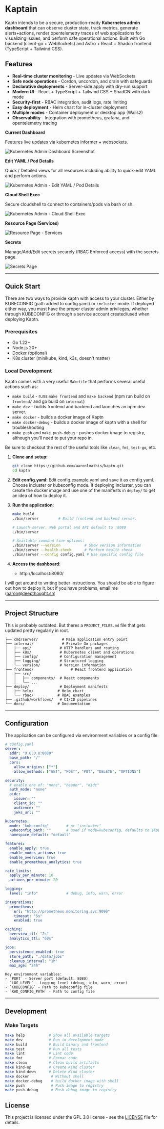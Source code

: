 # Kaptain

Kaptn intends to be a secure, production-ready **Kubernetes admin dashboard** that can observe cluster state, track metrics, generate alerts+actions, render opentelemetry traces of web applications for visualizing issues, and perform safe operational actions. Built with Go backend (client-go + WebSockets) and Astro + React + Shadcn frontend (TypeScript + Tailwind CSS).

## Features

- **Real-time cluster monitoring** - Live updates via WebSockets
- **Safe node operations** - Cordon, uncordon, and drain with safeguards
- **Declarative deployments** - Server-side apply with dry-run support
- **Modern UI** - React + TypeScript + Tailwind CSS + ShadCN with dark mode
- **Security-first** - RBAC integration, audit logs, rate limiting
- **Easy deployment** - Helm chart for in-cluster deployment
- **Multiple modes** - Container deployment or desktop app (Wails2)
- **Observability** - Integration with prometheus, grafana, and opentelemetry tracing

**Current Dashboard**

Features live updates via kubernetes informer + websockets.

![Kubernetes Admin Dashboard Screenshot](images/kaptn_demo_1024.gif)

**Edit YAML / Pod Details**

Quick / Detailed views for all resources including ability to quick-edit YAML and perform actions.

![Kubernetes Admin - Edit YAML / Pod Details](images/kaptn_edit_yaml.png)

**Cloud Shell Exec**


Secure cloudshell to connect to containers/pods via bash or sh.

![Kubernetes Admin - Cloud Shell Exec](images/Kaptain_Shell_Exec.png)

**Resource Page (Services)**


![Resource Page - Services](images/kaptn-dash-services.png)

**Secrets**

Manage/Add/Edit secrets securely (RBAC Enforced access) with the secrets page.

![Secrets Page](images/Kaptn_Secrets_Page.gif)

---

## Quick Start

There are two ways to provide kaptn with access to your cluster. Either by KUBECONFIG (path added to config.yaml) or `incluster` mode. If deployed either way, you must have the proper cluster admin privileges, whether through KUBECONFIG or through a service account created/used when deploying Kaptn.

### Prerequisites

- Go 1.22+
- Node.js 20+
- Docker (optional)
- K8s cluster (minikube, kind, k3s, doesn't matter)

### Local Development
Kaptn comes with a very useful `Makefile` that performs several useful actions such as:
- `make build` - runs `make frontend` and `make backend` (npm run build on `frontend/` and go build on `internal`)
- `make dev` - builds frontend and backend and launches an npm dev server.
- `make docker` - builds a docker image of Kaptn
- `make docker-debug` - builds a docker image of kaptn with a shell for troubleshooting
- `make push` and `make push-debug` - pushes docker image to registry, although you'll need to put your repo in.

Be sure to checkout the rest of the useful tools like `clean`, `fmt`, `test-go`, etc.

1. **Clone and setup**:
   ```bash
   git clone https://github.com/aaronlmathis/kaptn.git
   cd kaptn
   ```

2. **Edit config.yaml**:
  Edit config.example.yaml and save it as config.yaml. Choose incluster or kubeconfig mode. If deploying incluster, you can create the docker image and use one of the manifests in `deploy/` to get an idea of how to deploy it.

3. **Run the application**:
   ```bash
   make build
   ./bin/server         # Build frontend and backend server.
   
   # Launch server. Web portal and API default to :8080
   ./bin/server
   
   # Available command line options:
   ./bin/server --version           # Show version information
   ./bin/server --health-check      # Perform health check
   ./bin/server --config config.yaml # Use specific config file
   ```

4. **Access the dashboard**:
   - http://localhost:8080/


I will get around to writing better instructions. You should be able to figure out how to deploy it, but if you have problems, email me (aaron@deepthought.sh)

---

## Project Structure
This is probably outdated. But theres a `PROJECT_FILES.md` file that gets updated pretty regularly in root.

```
├── cmd/server/           # Main application entry point
├── internal/             # Private Go packages
│   ├── api/             # HTTP handlers and routing
│   ├── k8s/             # Kubernetes client and operations
│   ├── config/          # Configuration management
│   ├── logging/         # Structured logging
│   └── version/         # Version information
├── frontend/                 # React frontend application
│   ├── src/
│   │   ├── components/  # React components
│   │   └── ...
├── deploy/              # Deployment manifests
│   ├── helm/           # Helm chart
│   └── rbac/           # RBAC examples
├── .github/workflows/   # CI/CD pipelines
└── docs/               # Documentation
```

---

## Configuration

The application can be configured via environment variables or a config file:

```yaml
# config.yaml
server:
  addr: "0.0.0.0:8080"
  base_path: "/"
  cors:
    allow_origins: ["*"]
    allow_methods: ["GET", "POST", "PUT", "DELETE", "OPTIONS"]

security:
  # enable one of: "none", "header", "oidc"
  auth_mode: "none"
  oidc:
    issuer: ""
    client_id: ""
    audience: ""
    jwks_url: ""

kubernetes:
  mode: "kubeconfig"        # or "incluster"
  kubeconfig_path: ""       # used if mode=kubeconfig, defaults to $KUBECONFIG
  namespace_default: "default"

features:
  enable_apply: true
  enable_nodes_actions: true
  enable_overview: true
  enable_prometheus_analytics: true

rate_limits:
  apply_per_minute: 10
  actions_per_minute: 20

logging:
  level: "info"             # debug, info, warn, error

integrations:
  prometheus:
    url: "http://prometheus.monitoring.svc:9090"
    timeout: "5s"
    enabled: true

caching:
  overview_ttl: "2s"
  analytics_ttl: "60s"

jobs:
  persistence_enabled: true
  store_path: "./data/jobs"
  cleanup_interval: "1h"
  max_age: "24h"
```
```
Key environment variables:
- `PORT` - Server port (default: 8080)
- `LOG_LEVEL` - Logging level (debug, info, warn, error)
- `KUBECONFIG` - Path to kubeconfig file
- `KAD_CONFIG_PATH` - Path to config file
```

---

## Development

### Make Targets

```bash
make help           # Show all available targets
make dev            # Run in development mode
make build          # Build binary and frontend
make test           # Run all tests
make lint           # Lint code
make fmt            # Format code
make clean          # Clean build artifacts
make kind-up        # Create Kind cluster
make kind-down      # Delete Kind cluster
make docker          # Without shell
make docker-debug    # build docker image with shell
make push            # Push image to registry
make push-debug      # Push debug image to registry
```

## License

This project is licensed under the GPL 3.0 license - see the [LICENSE](LICENSE) file for details.
